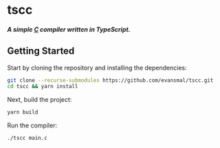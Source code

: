 # tscc

##### A simple [C](https://en.wikipedia.org/wiki/C_(programming_language)) compiler written in TypeScript.

## Getting Started

Start by cloning the repository and installing the dependencies:

```sh
git clone --recurse-submodules https://github.com/evansmal/tscc.git
cd tscc && yarn install
```

Next, build the project:

```sh
yarn build
```

Run the compiler:

```sh
./tscc main.c
```



